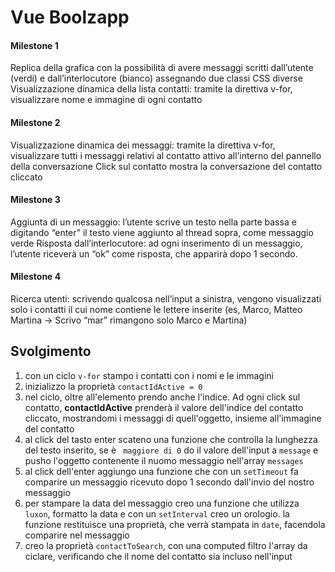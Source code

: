 # Vue Boolzapp

#### Milestone 1

Replica della grafica con la possibilità di avere messaggi scritti dall’utente (verdi) e dall’interlocutore (bianco) assegnando due classi CSS diverse
Visualizzazione dinamica della lista contatti: tramite la direttiva v-for, visualizzare nome e immagine di ogni contatto

#### Milestone 2

Visualizzazione dinamica dei messaggi: tramite la direttiva v-for, visualizzare tutti i messaggi relativi al contatto attivo all’interno del pannello della conversazione
Click sul contatto mostra la conversazione del contatto cliccato

#### Milestone 3

Aggiunta di un messaggio: l’utente scrive un testo nella parte bassa e digitando “enter” il testo viene aggiunto al thread sopra, come messaggio verde
Risposta dall’interlocutore: ad ogni inserimento di un messaggio, l’utente riceverà un “ok” come risposta, che apparirà dopo 1 secondo.

#### Milestone 4

Ricerca utenti: scrivendo qualcosa nell’input a sinistra, vengono visualizzati solo i contatti il cui nome contiene le lettere inserite (es, Marco, Matteo Martina -> Scrivo “mar” rimangono solo Marco e Martina)

## Svolgimento

1. con un ciclo `v-for` stampo i contatti con i nomi e le immagini
2. inizializzo la proprietà `contactIdActive = 0`
3. nel ciclo, oltre all'elemento prendo anche l'indice. Ad ogni click sul contatto, **contactIdActive** prenderà il valore dell'indice del contatto cliccato, mostrandomi i messaggi di quell'oggetto, insieme all'immagine del contatto
4. al click del tasto enter scateno una funzione che controlla la lunghezza del testo inserito, se è ` maggiore di 0` do il valore dell'input a `message` e pusho l'oggetto contenente il nuomo messaggio nell'array `messages`
5. al click dell'enter aggiungo una funzione che con un `setTimeout` fa comparire un messaggio ricevuto dopo 1 secondo dall'invio del nostro messaggio
6. per stampare la data del messaggio creo una funzione che utilizza `luxon`, formatto la data e con un `setInterval` creo un orologio. la funzione restituisce una proprietà, che verrà stampata in `date`, facendola comparire nel messaggio
7. creo la proprietà `contactToSearch`, con una computed filtro l'array da ciclare, verificando che il nome del contatto sia incluso nell'input
